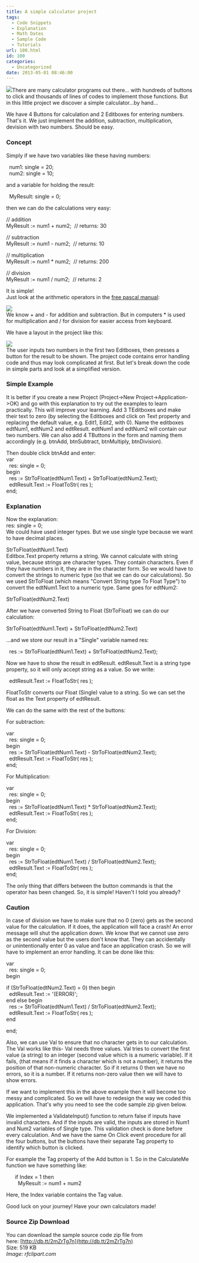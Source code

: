 ```yaml
---
title: A simple calculator project
tags:
  - Code Snippets
  - Explanation
  - Math Dates
  - Sample Code
  - Tutorials
url: 100.html
id: 100
categories:
  - Uncategorized
date: 2013-05-01 08:46:00
---
```


![](http://1.bp.blogspot.com/-45DOhYYGPM0/UYDWAoAmfNI/AAAAAAAAAmc/Me4I7eoNKo8/s1600/simple-calculator.jpg)There are many calculator programs out there... with hundreds of buttons to click and thousands of lines of codes to implement those functions. But in this little project we discover a simple calculator...by hand...  
  
  
We have 4 Buttons for calculation and 2 Editboxes for entering numbers. That's it. We just implement the addition, subtraction, multiplication, devision with two numbers. Should be easy.  
  

### Concept

Simply if we have two variables like these having numbers:  
  
  
  num1: single = 20;  
  num2: single = 10;  
  
and a variable for holding the result:  
  
  MyResult: single = 0;  
  
then we can do the calculations very easy:  
  
// addition  
MyResult := num1 + num2;  // returns: 30  
  
// subtraction  
MyResult := num1 - num2;  // returns: 10  
  
// multiplication  
MyResult := num1 \* num2;  // returns: 200  
  
// division  
MyResult := num1 / num2;  // returns: 2  
  
It is simple!  
Just look at the arithmetic operators in the [free pascal manual](http://www.freepascal.org/docs-html/ref/refsu39.html):  
  
![](http://4.bp.blogspot.com/-v4O-GVx_M-k/UYDF9SozCaI/AAAAAAAAAmE/xun-c7Oi0sQ/s1600/binary-arithmetic-operators.gif)  
We know + and - for addition and subtraction. But in computers \* is used for multiplication and / for division for easier access from keyboard.  
  
We have a layout in the project like this:  
  
![](http://4.bp.blogspot.com/-_GESHNw8vU8/UYDGnU4hnrI/AAAAAAAAAmM/SPknC9Zd4aM/s1600/Simple-Calculator-Lazarus-1.gif)  
The user inputs two numbers in the first two Editboxes, then presses a button for the result to be shown. The project code contains error handling code and thus may look complicated at first. But let's break down the code in simple parts and look at a simplified version.  
  

### Simple Example

It is better if you create a new Project (Project->New Project->Application->OK) and go with this explanation to try out the examples to learn practically. This will improve your learning. Add 3 TEditboxes and make their text to zero (by selecting the Editboxes and click on Text property and replacing the default value, e.g. Edit1, Edit2, with 0). Name the editboxes edtNum1, edtNum2 and edtResult. edtNum1 and edtNum2 will contain our two numbers. We can also add 4 TButtons in the form and naming them accordingly (e.g. btnAdd, btnSubtract, btnMultiply, btnDivision).  
  
Then double click btnAdd and enter:  
var  
  res: single = 0;  
begin  
  res := StrToFloat(edtNum1.Text) + StrToFloat(edtNum2.Text);  
  edtResult.Text := FloatToStr( res );  
end;  
  

### Explanation

Now the explanation:  
res: single = 0;  
We could have used integer types. But we use single type because we want to have decimal places.  
  
StrToFloat(edtNum1.Text)  
Editbox.Text property returns a string. We cannot calculate with string value, because strings are character types. They contain characters. Even if they have numbers in it, they are in the character form. So we would have to convert the strings to numeric type (so that we can do our calculations). So we used StrToFloat (which means "Convert String type To Float Type") to convert the edtNum1.Text to a numeric type. Same goes for edtNum2:  
  
StrToFloat(edtNum2.Text)  
  
After we have converted String to Float (StrToFloat) we can do our calculation:  
  
StrToFloat(edtNum1.Text) + StrToFloat(edtNum2.Text)  
  
...and we store our result in a "Single" variable named res:  
  
  res := StrToFloat(edtNum1.Text) + StrToFloat(edtNum2.Text);  
  
Now we have to show the result in edtResult. edtResult.Text is a string type property, so it will only accept string as a value. So we write:  
  
  edtResult.Text := FloatToStr( res );  
  
FloatToStr converts our Float (Single) value to a string. So we can set the float as the Text property of edtResult.  
  
We can do the same with the rest of the buttons:  
  
For subtraction:  
  
  
var  
  res: single = 0;  
begin  
  res := StrToFloat(edtNum1.Text) - StrToFloat(edtNum2.Text);  
  edtResult.Text := FloatToStr( res );  
end;  
  
  
For Multiplication:  
  
  
var  
  res: single = 0;  
begin  
  res := StrToFloat(edtNum1.Text) \* StrToFloat(edtNum2.Text);  
  edtResult.Text := FloatToStr( res );  
end;  
  
For Division:  
  
  
var  
  res: single = 0;  
begin  
  res := StrToFloat(edtNum1.Text) / StrToFloat(edtNum2.Text);  
  edtResult.Text := FloatToStr( res );  
end;  
  
The only thing that differs between the button commands is that the operator has been changed. So, it is simple! Haven't I told you already?  
  

### Caution

In case of division we have to make sure that no 0 (zero) gets as the second value for the calculation. If it does, the application will face a crash! An error message will shut the application down. We know that we cannot use zero as the second value but the users don't know that. They can accidentally or unintentionally enter 0 as value and face an application crash. So we will have to implement an error handling. It can be done like this:  
  
  
var  
  res: single = 0;  
begin  
  
if (StrToFloat(edtNum2.Text) = 0) then begin  
  edtResult.Text := '(ERROR)';  
end else begin  
  res := StrToFloat(edtNum1.Text) / StrToFloat(edtNum2.Text);  
  edtResult.Text := FloatToStr( res );  
end  
  
end;  
  
Also, we can use Val to ensure that no character gets in to our calculation. The Val works like this- Val needs three values. Val tries to convert the first value (a string) to an integer (second value which is a numeric variable). If it fails, (that means if it finds a character which is not a number), it returns the position of that non-numeric character. So if it returns 0 then we have no errors, so it is a number. If it returns non-zero value then we will have to show errors.  
  
If we want to implement this in the above example then it will become too messy and complicated. So we will have to redesign the way we coded this application. That's why you need to see the code sample zip given below.  
  
We implemented a ValidateInput() function to return false if inputs have invalid characters. And if the inputs are valid, the inputs are stored in Num1 and Num2 variables of Single type. This validation check is done before every calculation. And we have the same On Click event procedure for all the four buttons, but the buttons have their separate Tag property to identify which button is clicked.  
  
For example the Tag property of the Add button is 1. So in the CalculateMe function we have something like:  
  
  
      if Index = 1 then  
        MyResult := num1 + num2  
  
  
Here, the Index variable contains the Tag value.  
  
Good luck on your journey! Have your own calculators made!  
  

### Source Zip Download

You can download the sample source code zip file from here: [http://db.tt/2mZrTg7n](http://db.tt/2mZrTg7n)  
Size: 519 KB  
_Image: rfclipart.com_